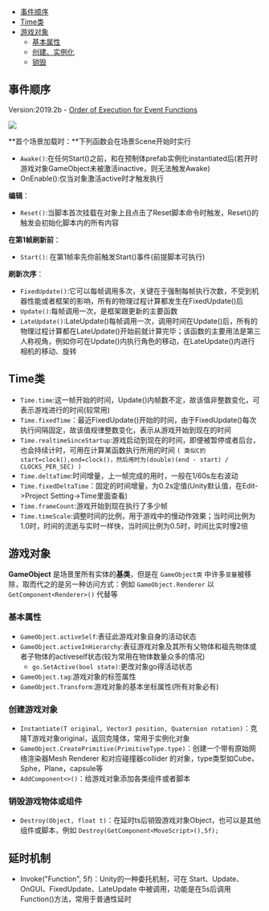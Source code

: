 * [事件顺序](#1)
* [Time类](#2)
* [游戏对象](#3)
	* [基本属性](#3.1)
	* [创建、实例化](#3.2)
	* [销毁](#3.3) 


<h2 id="1">事件顺序</h2>

Version:2019.2b - [Order of Execution for Event Functions](https://docs.unity3d.com/2019.2/Documentation/Manual/ExecutionOrder.html)

![](https://docs.unity3d.com/2019.2/Documentation/uploads/Main/monobehaviour_flowchart.svg)

**首个场景加载时：**下列函数会在场景Scene开始时实行
- `Awake()`:在任何Start()之前，和在预制体prefab实例化instantiated后(若开时游戏对象GameObject未被激活inactive，则无法触发Awake)
- OnEnable():仅当对象激活active时才触发执行

**编辑**：
- `Reset()`:当脚本首次挂载在对象上且点击了Reset脚本命令时触发，Reset()的触发会初始化脚本内的所有内容

**在第1帧刷新前**：
- `Start()`: 在第1帧率先你前触发Start()事件(前提脚本可执行)

**刷新次序**：
- `FixedUpdate()`:它可以每帧调用多次，关键在于强制每帧执行次数，不受到机器性能或者框架的影响，所有的物理过程计算都发生在FixedUpdate()后
- `Update()`:每帧调用一次，是框架跟更新的主要函数
- `LateUpdate()`:LateUpdate()每帧调用一次，调用时间在Update()后，所有的物理过程计算都在LateUpdate()开始前就计算完毕；该函数的主要用法是第三人称视角，例如你可在Update()内执行角色的移动，在LateUpdate()内进行相机的移动、旋转


<h2 id="2">Time类</h2>

- `Time.time`:这一帧开始的时间，Update()内帧数不定，故该值非整数变化，可表示游戏进行的时间(较常用)
- `Time.fixedTime`：最近FixedUpdate()开始的时间，由于FixedUpdate()每次执行间隔固定，故该值规律整数变化，表示从游戏开始到现在的时间
- `Time.realtimeSinceStartup`:游戏启动到现在的时间，即便被暂停或者后台，也会持续计时，可用在计算某函数执行所用的时间 `( 类似C的 start=clock(),end=clock()，然后用时为(double)(end - start) / CLOCKS_PER_SEC) )`
- `Time.deltaTime`:时间增量，上一帧完成的用时，一般在1/60s左右波动
- `Time.fixedDeltaTime`：固定的时间增量，为0.2s定值(Unity默认值，在Edit->Project Setting->Time里面查看)
- `Time.frameCount`:游戏开始到现在执行了多少帧
- `Time.timeScale`:调整时间的比例，用于游戏中的慢动作效果；当时间比例为1.0时，时间的流逝与实时一样快，当时间比例为0.5时，时间比实时慢2倍


<h2 id="3">游戏对象</h2>

**GameObject** 是场景里所有实体的**基类**，但是在 `GameObject类` 中许多`变量`被移除，取而代之的是另一种访问方式：例如 `GameObject.Renderer` 以 `GetComponent<Renderer>()` 代替等

<h3 id="3.1">基本属性</h3>

- `GameObject.activeSelf`:表征此游戏对象自身的活动状态
- `GameObject.activeInHierarchy`:表征游戏对象及其所有父物体和祖先物体或者子物体的activeself状态(较为常用在物体数量众多的情况)
	- `go.SetActive(bool state)`:更改对象go得活动状态
- `GameObject.tag`:游戏对象的标签属性
- `GameObject.Transform`:游戏对象的基本坐标属性(所有对象必有)


<h3 id="3.2">创建游戏对象</h3>

- `Instantiate(T original, Vector3 position, Quaternion rotation)`：克隆T游戏对象original，返回克隆体，常用于实例化对象
- `GameObject.CreatePrimitive(PrimitiveType.type)`：创建一个带有原始网络渲染器Mesh Renderer 和对应碰撞器collider 的对象，type类型如Cube，Sphe，Plane，capsule等
- `AddComponent<>()`：给游戏对象添加各类组件或者脚本

<h3 id="3.3">销毁游戏物体或组件</h3>

- `Destroy(Object, float t)`：在延时ts后销毁游戏对象Object，也可以是其他组件或脚本，例如 `Destroy(GetComponent<MoveScript>(),5f);`


## 延时机制

- Invoke("Function", 5f)：Unity的一种委托机制，可在 Start、Update、OnGUI、FixedUpdate、LateUpdate 中被调用，功能是在5s后调用Function()方法，常用于普通性延时